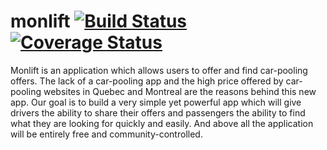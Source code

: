 monlift [![Build Status](https://travis-ci.org/thefuture2092/monlift.svg?branch=master)](https://travis-ci.org/thefuture2092/monlift) [![Coverage Status](https://img.shields.io/coveralls/thefuture2092/monlift.svg)](https://coveralls.io/r/thefuture2092/monlift)
=============================

Monlift is an application which allows users to offer and find car-pooling offers.
The lack of a car-pooling app and the high price offered by car-pooling websites in Quebec and Montreal are the reasons behind this new app.
Our goal is to build a very simple yet powerful app which will give drivers the ability to share their offers and passengers the ability to find what they are looking for quickly and easily.
And above all the application will be entirely free and community-controlled.
